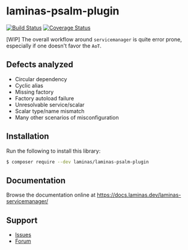 # laminas-psalm-plugin

[![Build Status](https://travis-ci.com/laminas/laminas-servicemanager.svg?branch=master)](https://travis-ci.com/laminas/laminas-{component})
[![Coverage Status](https://coveralls.io/repos/github/laminas/laminas-servicemanager/badge.svg?branch=master)](https://coveralls.io/github/laminas/laminas-{component}?branch=master)


[WIP]
The overall workflow around `servicemanager` is quite error prone, especially if one doesn't favor the `AoT`.

## Defects analyzed

* Circular dependency
* Cyclic alias 
* Missing factory 
* Factory autoload failure
* Unresolvable service/scalar
* Scalar type/name mismatch
* Many other scenarios of misconfiguration

## Installation

Run the following to install this library:

```bash
$ composer require --dev laminas/laminas-psalm-plugin
```

## Documentation

Browse the documentation online at https://docs.laminas.dev/laminas-servicemanager/

## Support

* [Issues](https://github.com/laminas/laminas-servicemanager/issues/)
* [Forum](https://discourse.laminas.dev/)
